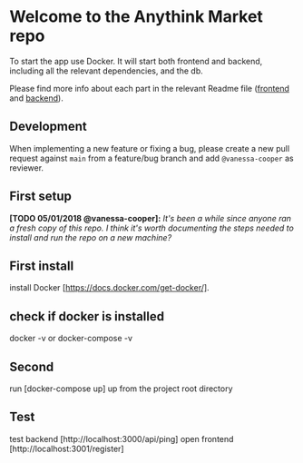 # Welcome to the Anythink Market repo

To start the app use Docker. It will start both frontend and backend, including all the relevant dependencies, and the db.

Please find more info about each part in the relevant Readme file ([frontend](frontend/readme.md) and [backend](backend/README.md)).

## Development

When implementing a new feature or fixing a bug, please create a new pull request against `main` from a feature/bug branch and add `@vanessa-cooper` as reviewer.

## First setup

**[TODO 05/01/2018 @vanessa-cooper]:** _It's been a while since anyone ran a fresh copy of this repo. I think it's worth documenting the steps needed to install and run the repo on a new machine?_

## First install

install Docker [https://docs.docker.com/get-docker/].

## check if docker is installed

docker -v or docker-compose -v

## Second

run [docker-compose up] up from the project root directory

## Test

test backend [http://localhost:3000/api/ping]
open frontend [http://localhost:3001/register]

